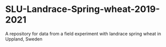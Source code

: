# SLU-Landrace-Spring-wheat-2019-2021
A repository for data from a field experiment with landrace spring wheat in Uppland, Sweden
